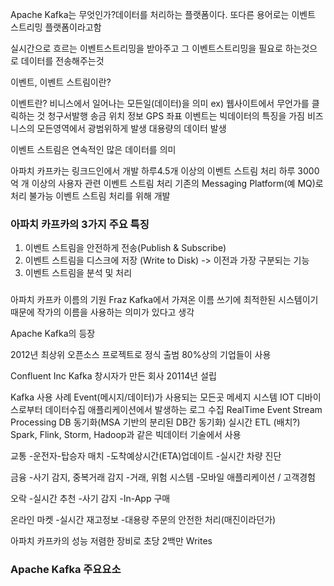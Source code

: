 Apache Kafka는 무엇인가?데이터를 처리하는 플랫폼이다.
또다른 용어로는 이벤트 스트리밍 플랫폼이라고함

실시간으로 흐르는 이벤트스트리밍을 받아주고 그 이벤트스트리밍을 필요로 하는것으로 데이터를 전송해주는것

이벤트, 이벤트 스트림이란?

이벤트란? 비니스에서 일어나는 모든일(데이터)을 의미
ex) 웹사이트에서 무언가를 클릭하는 것
    청구서발행
    송금
    위치 정보
    GPS 좌표
이벤트는 빅데이터의 특징을 가짐
    비즈니스의 모든영역에서 광범위하게 발생
    대용량의 데이터 발생

이벤트 스트림은 연속적인 많은 데이터를 의미

아파치 카프카는 링크드인에서 개발
    하루4.5개 이상의 이벤트 스트림 처리
    하루 3000억 개 이상의 사용자 관련 이벤트 스트림 처리
    기존의 Messaging Platform(예 MQ)로 처리 불가능
    이벤트 스트림 처리를 위해 개발

### 아파치 카프카의 3가지 주요 특징

1. 이벤트 스트림을 안전하게 전송(Publish & Subscribe)
2. 이벤트 스트림을 디스크에 저장 (Write to Disk) -> 이전과 가장 구분되는 기능
3. 이벤트 스트림을 분석 및 처리
###

아파치 카프카 이름의 기원
Fraz Kafka에서 가져온 이름
쓰기에 최적한된 시스템이기 때문에 작가의 이름을 사용하는 의미가 있다고 생각

Apache Kafka의 등장

2012년 최상위 오픈소스 프로젝트로 정식 출범
80%상의 기업들이 사용

Confluent Inc 
Kafka 창시자가 만든 회사
20114년 설립

Kafka 사용 사례
Event(메시지/데이터)가 사용되는 모든곳
    메세지 시스템
    IOT 디바이스로부터 데이터수집
    애플리케이션에서 발생하는 로그 수집
    RealTime Event Stream Processing
    DB 동기화(MSA 기반의 분리된 DB간 동기화)
    실시간 ETL (배치?) 
    Spark, Flink, Storm, Hadoop과 같은 빅데이터 기술에서 사용

교통
-운전자-탑승자 매치
-도착예상시간(ETA)업데이트
-실시간 차량 진단

금융
-사기 감지, 중복거래 감지
-거래, 위험 시스템
-모바일 애플리케이션 / 고객경험

오락
-실시간 추천
-사기 감지
-In-App 구매

온라인 마켓
-실시간 재고정보
-대용량 주문의 안전한 처리(매진이라던가)

아파치 카프카의 성능
저렴한 장비로 초당 2백만 Writes

### Apache Kafka 주요요소